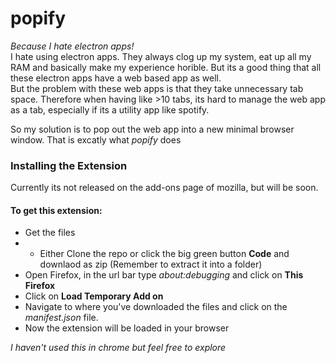 # popify
*Because I hate electron apps!*<br/>
I hate using electron apps. They always clog up my system, eat up all my RAM and basically make my experience horible.
But its a good thing that all these electron apps have a web based app as well.<br/>
But the problem with these web apps is that they take unnecessary tab space. Therefore when having like >10 tabs, its hard to manage the web app as a tab, especially if its a utility app like spotify.<br/>

So my solution is to pop out the web app into a new minimal browser window. That is excatly what *popify* does

### Installing the Extension

Currently its not released on the add-ons page of mozilla, but will be soon.

#### To get this extension:

- Get the files
-  - Either Clone the repo or click the big green button **Code** and downlaod as zip (Remember to extract it into a folder)
- Open Firefox, in the url bar type *about:debugging* and click on **This Firefox**
- Click on **Load Temporary Add on**
- Navigate to where you've downloaded the files and click on the *manifest.json* file.
- Now the extension will be loaded in your browser


*I haven't used this in chrome but feel free to explore*